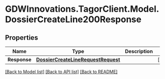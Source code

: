 # GDWInnovations.TagorClient.Model.DossierCreateLine200Response

## Properties

Name | Type | Description | Notes
------------ | ------------- | ------------- | -------------
**Response** | [**DossierCreateLineRequestRequest**](DossierCreateLineRequestRequest.md) |  | [optional] 

[[Back to Model list]](../README.md#documentation-for-models) [[Back to API list]](../README.md#documentation-for-api-endpoints) [[Back to README]](../README.md)

